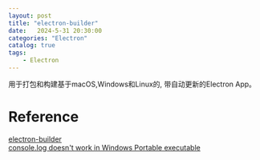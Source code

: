 ```yaml
---                
layout: post                
title: "electron-builder"                
date:   2024-5-31 20:30:00                 
categories: "Electron"                
catalog: true                
tags:                 
    - Electron                
---      
```

用于打包和构建基于macOS,Windows和Linux的, 带自动更新的Electron App。  
# Reference
[electron-builder](https://www.electron.build/index.html)  
[console.log doesn't work in Windows Portable executable](https://github.com/electron-userland/electron-builder/issues/3998)  
